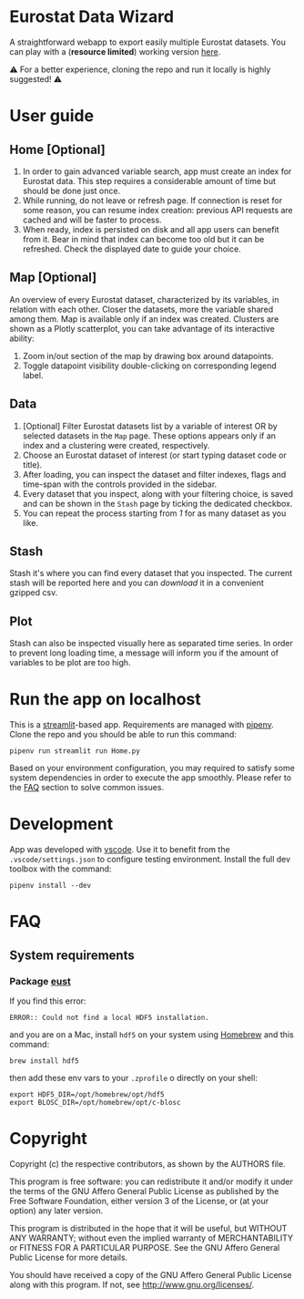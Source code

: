 # Eurostat Data Wizard
A straightforward webapp to export easily multiple Eurostat datasets. You can play with a (**resource limited**) working version [here](https://eurostat-datawizard.streamlit.app).

⚠️ For a better experience, cloning the repo and run it locally is highly suggested! ⚠️

# User guide
## Home [Optional]
1. In order to gain advanced variable search, app must create an index for Eurostat data. This step requires a considerable amount of time but should be done just once. 
2. While running, do not leave or refresh page. If connection is reset for some reason, you can resume index creation: previous API requests are cached and will be faster to process.
3. When ready, index is persisted on disk and all app users can benefit from it. Bear in mind that index can become too old but it can be refreshed. Check the displayed date to guide your choice.

## Map [Optional]
An overview of every Eurostat dataset, characterized by its variables, in relation with each other. Closer the datasets, more the variable shared among them. Map is available only if an index was created. Clusters are shown as a Plotly scatterplot, you can take advantage of its interactive ability:
1. Zoom in/out section of the map by drawing box around datapoints.
2. Toggle datapoint visibility double-clicking on corresponding legend label.

## Data
1. [Optional] Filter Eurostat datasets list by a variable of interest OR by selected datasets in the `Map` page. These options appears only if an index and a clustering were created, respectively.
2. Choose an Eurostat dataset of interest (or start typing dataset code or title).
3. After loading, you can inspect the dataset and filter indexes, flags and time-span with the controls provided in the sidebar.
4. Every dataset that you inspect, along with your filtering choice, is saved and can be shown in the `Stash` page by ticking the dedicated checkbox. 
5. You can repeat the process starting from _1_ for as many dataset as you like.

## Stash
Stash it's where you can find every dataset that you inspected. The current stash will be reported here and you can _download_ it in a convenient gzipped csv.

## Plot
Stash can also be inspected visually here as separated time series. In order to prevent long loading time, a message will inform you if the amount of variables to be plot are too high.

# Run the app on localhost
This is a [streamlit](https://streamlit.io/)-based app. Requirements are managed with [pipenv](https://pipenv.pypa.io/). 
Clone the repo and you should be able to run this command:
```
pipenv run streamlit run Home.py
```
Based on your environment configuration, you may required to satisfy some system dependencies in order to execute the app smoothly. Please refer to the [FAQ](#FAQ) section to solve common issues.

# Development
App was developed with [vscode](https://code.visualstudio.com/). Use it to benefit from the `.vscode/settings.json` to configure testing environment.
Install the full dev toolbox with the command:
```
pipenv install --dev
```

# FAQ
## System requirements
### Package [eust](https://github.com/rasmuse/eust)
If you find this error:
```
ERROR:: Could not find a local HDF5 installation.
```
and you are on a Mac, install `hdf5` on your system using [Homebrew](https://brew.sh/) and this command:
```
brew install hdf5
```
then add these env vars to your `.zprofile` o directly on your shell:
```
export HDF5_DIR=/opt/homebrew/opt/hdf5
export BLOSC_DIR=/opt/homebrew/opt/c-blosc
```

# Copyright
Copyright (c) the respective contributors, as shown by the AUTHORS file.

This program is free software: you can redistribute it and/or modify
it under the terms of the GNU Affero General Public License as published
by the Free Software Foundation, either version 3 of the License, or
(at your option) any later version.

This program is distributed in the hope that it will be useful,
but WITHOUT ANY WARRANTY; without even the implied warranty of
MERCHANTABILITY or FITNESS FOR A PARTICULAR PURPOSE.  See the
GNU Affero General Public License for more details.

You should have received a copy of the GNU Affero General Public License
along with this program.  If not, see <http://www.gnu.org/licenses/>.
